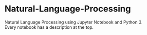 # Natural-Language-Processing
Natural Language Processing using Jupyter Notebook and Python 3. </br>
Every notebook has a description at the top.

